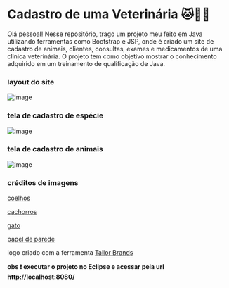 # Cadastro de uma Veterinária :cat::dog::rabbit:



Olá pessoal! Nesse repositório, trago um projeto meu feito em Java utilizando ferramentas como Bootstrap e JSP, onde é criado um site de cadastro de animais, clientes, consultas, exames e medicamentos de uma clinica veterinária. O projeto tem como objetivo mostrar o conhecimento adquirido em um treinamento de qualificação de Java. 

### layout do site

![image](https://user-images.githubusercontent.com/70287899/127786818-fa21fd43-7a9e-4727-85ce-c4e87e13db16.png)


### tela de cadastro de espécie

![image](https://user-images.githubusercontent.com/70287899/127786854-3b170200-04fb-4aa2-955f-395454b99ea2.png)

### tela de cadastro de animais

![image](https://user-images.githubusercontent.com/70287899/127786860-3510b78e-8489-4abe-a316-7872c71b403e.png)

### créditos de imagens

[coelhos](https://www.pexels.com/pt-br/foto/2-coelhos-comendo-grama-durante-o-dia-33152/)

[cachorros](https://www.pexels.com/pt-br/foto/dois-filhotes-de-labrador-retriever-amarelo-1108099/)

[gato](https://www.pexels.com/photo/short-coated-gray-cat-20787/)

[papel de parede](https://www.bemcolar.com/papel-de-parede-patinhas-coloridas.html)

logo criado com a ferramenta [Tailor Brands](https://www.tailorbrands.com/pt-br)

**obs :exclamation: executar o projeto no Eclipse e acessar pela url http://localhost:8080/**

